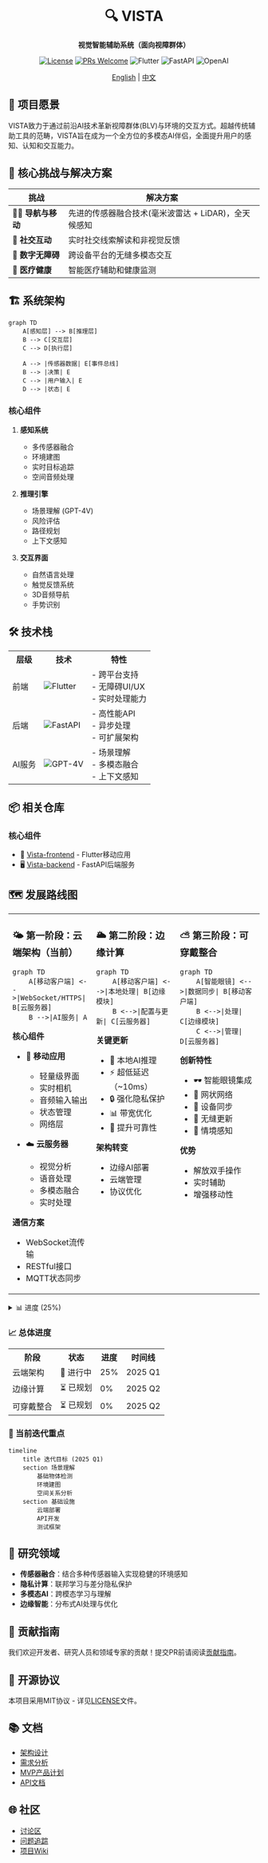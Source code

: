 <div align="center">
  <h1>🔍 VISTA</h1>
  <p><strong>视觉智能辅助系统（面向视障群体）</strong></p>
  
  [![License](https://img.shields.io/badge/开源协议-MIT-blue.svg)](LICENSE)
  [![PRs Welcome](https://img.shields.io/badge/PRs-欢迎-brightgreen.svg)](CONTRIBUTING.md)
  ![Flutter](https://img.shields.io/badge/Flutter-%2302569B.svg?style=flat&logo=Flutter&logoColor=white)
  ![FastAPI](https://img.shields.io/badge/FastAPI-005571?style=flat&logo=fastapi)
  ![OpenAI](https://img.shields.io/badge/OpenAI-412991?style=flat&logo=openai&logoColor=white)
  
  [English](README.md) | [中文](README_zh.md)
  
  <!-- <img src="https://via.placeholder.com/600x300?text=VISTA+演示" alt="VISTA演示" width="600px"/> -->
</div>

## 🌟 项目愿景

VISTA致力于通过前沿AI技术革新视障群体(BLV)与环境的交互方式。超越传统辅助工具的范畴，VISTA旨在成为一个全方位的多模态AI伴侣，全面提升用户的感知、认知和交互能力。

## 🎯 核心挑战与解决方案

| 挑战 | 解决方案 |
|---------|------------|
| 🚶‍♂️ **导航与移动** | 先进的传感器融合技术(毫米波雷达 + LiDAR)，全天候感知 |
| 👥 **社交互动** | 实时社交线索解读和非视觉反馈 |
| 📱 **数字无障碍** | 跨设备平台的无缝多模态交互 |
| 🏥 **医疗健康** | 智能医疗辅助和健康监测 |

## 🏗️ 系统架构

``` mermaid
graph TD
    A[感知层] --> B[推理层]
    B --> C[交互层]
    C --> D[执行层]
    
    A --> |传感器数据| E[事件总线]
    B --> |决策| E
    C --> |用户输入| E
    D --> |状态| E
```

### 核心组件

1. **感知系统**
   - 多传感器融合
   - 环境建图
   - 实时目标追踪
   - 空间音频处理

2. **推理引擎**
   - 场景理解 (GPT-4V)
   - 风险评估
   - 路径规划
   - 上下文感知

3. **交互界面**
   - 自然语言处理
   - 触觉反馈系统
   - 3D音频导航
   - 手势识别

## 🛠️ 技术栈

<table>
  <tr>
    <th>层级</th>
    <th>技术</th>
    <th>特性</th>
  </tr>
  <tr>
    <td>前端</td>
    <td>
      <img src="https://img.shields.io/badge/Flutter-%2302569B.svg?style=flat&logo=Flutter&logoColor=white" alt="Flutter"/>
    </td>
    <td>
      - 跨平台支持<br>
      - 无障碍UI/UX<br>
      - 实时处理能力
    </td>
  </tr>
  <tr>
    <td>后端</td>
    <td>
      <img src="https://img.shields.io/badge/FastAPI-005571?style=flat&logo=fastapi" alt="FastAPI"/>
    </td>
    <td>
      - 高性能API<br>
      - 异步处理<br>
      - 可扩展架构
    </td>
  </tr>
  <tr>
    <td>AI服务</td>
    <td>
      <img src="https://img.shields.io/badge/GPT--4V-412991?style=flat&logo=openai&logoColor=white" alt="GPT-4V"/>
    </td>
    <td>
      - 场景理解<br>
      - 多模态融合<br>
      - 上下文感知
    </td>
  </tr>
</table>

## 📦 相关仓库

### 核心组件
- 📱 [Vista-frontend](https://github.com/shaowenfu/Vista-frontend) - Flutter移动应用
- 🖥️ [Vista-backend](https://github.com/shaowenfu/Vista_backend) - FastAPI后端服务

## 🗺️ 发展路线图

<table>
<tr>
<td width="33%" valign="top">
<h3>🌤️ 第一阶段：云端架构（当前）</h3>

```mermaid
graph TD
    A[移动客户端] <-->|WebSocket/HTTPS| B[云服务器]
    B -->|AI服务| A
```

**核心组件**
- 📱 **移动应用**
  - 轻量级界面
  - 实时相机
  - 音频输入输出
  - 状态管理
  - 网络层

- ☁️ **云服务器**
  - 视觉分析
  - 语音处理
  - 多模态融合
  - 实时处理

**通信方案**
- WebSocket流传输
- RESTful接口
- MQTT状态同步

</td>
<td width="33%" valign="top">
<h3>🌥️ 第二阶段：边缘计算</h3>

```mermaid
graph TD
    A[移动客户端] <-->|本地处理| B[边缘模块]
    B <-->|配置与更新| C[云服务器]
```

**关键更新**
- 🚀 本地AI推理
- ⚡ 超低延迟（~10ms）
- 🔒 强化隐私保护
- 📊 带宽优化
- 💪 提升可靠性

**架构转变**
- 边缘AI部署
- 云端管理
- 协议优化
</td>
<td width="33%" valign="top">
<h3>⛅ 第三阶段：可穿戴整合</h3>

```mermaid
graph TD
    A[智能眼镜] <-->|数据同步| B[移动客户端]
    B <-->|处理| C[边缘模块]
    C <-->|管理| D[云服务器]
```

**创新特性**
- 🕶️ 智能眼镜集成
- 📡 网状网络
- 🤝 设备同步
- 🔄 无缝更新
- 🎯 情境感知

**优势**
- 解放双手操作
- 实时辅助
- 增强移动性
</td>
</tr>
</table>

<details>
<summary>📊 进度 (25%)</summary>

```mermaid
gantt
    title 第一阶段进度
    dateFormat  YYYY-MM-DD
    section 框架搭建
    基础架构    :done, 2025-02-20, 3d
    section 功能开发
    语音界面      :active, 2025-02-21, 1d
    场景理解   :active, 2025-02-22, 1d
    文字识别     :active, 2025-02-23, 1d
```

**当前状态**
- ✅ 项目初始化
- ✅ 基础架构搭建
- ✅ CI/CD流程
- 🚧 场景理解模块
- ⏳ 文字识别系统
- ⏳ 语音交互界面
- ⏳ 实时处理系统
</details>

### 📈 总体进度

<table>
<tr>
<th>阶段</th>
<th>状态</th>
<th>进度</th>
<th>时间线</th>
</tr>
<tr>
<td>云端架构</td>
<td>🚧 进行中</td>
<td>
25%
</td>
<td>2025 Q1</td>
</tr>
<tr>
<td>边缘计算</td>
<td>⏳ 已规划</td>
<td>
0%
</td>
<td>2025 Q2</td>
</tr>
<tr>
<td>可穿戴整合</td>
<td>⏳ 已规划</td>
<td>
0%
</td>
<td>2025 Q2</td>
</tr>
</table>

### 🎯 当前迭代重点
```mermaid
timeline
    title 迭代目标 (2025 Q1)
    section 场景理解
        基础物体检测
        环境建图
        空间关系分析
    section 基础设施
        云端部署
        API开发
        测试框架
```

## 🔬 研究领域

- **传感器融合**：结合多种传感器输入实现稳健的环境感知
- **隐私计算**：联邦学习与差分隐私保护
- **多模态AI**：跨模态学习与理解
- **边缘智能**：分布式AI处理与优化

## 🤝 贡献指南

我们欢迎开发者、研究人员和领域专家的贡献！提交PR前请阅读[贡献指南](CONTRIBUTING.md)。

## 📄 开源协议

本项目采用MIT协议 - 详见[LICENSE](LICENSE)文件。

## 📚 文档

- [架构设计](https://github.com/shaowenfu/VISTA/blob/main/Docs_simplified_Chinese/architecture_zh.md)
- [需求分析](https://github.com/shaowenfu/VISTA/blob/main/Docs_simplified_Chinese/requirements_zh.md)
- [MVP产品计划](https://github.com/shaowenfu/VISTA/blob/main/Docs_simplified_Chinese/MVP_plan_zh.md)
- [API文档](https://github.com/shaowenfu/Vista_backend/docs/api.md)

## 🌐 社区

- [讨论区](https://github.com/shaowenfu/Vista/discussions)
- [问题追踪](https://github.com/shaowenfu/Vista/issues)
- [项目Wiki](https://github.com/shaowenfu/Vista/wiki)
